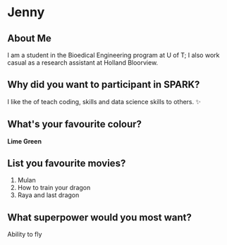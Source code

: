 # Jenny

## About Me
I am a student in the Bioedical Engineering program at U of T; I also work casual as a research assistant at Holland Bloorview.

## Why did you want to participant in SPARK?
I like the of teach coding, skills and data science skills to others. :sparkles:

## What's your favourite colour? 
**Lime Green**

## List you favourite movies?
1. Mulan
2. How to train your dragon
3. Raya and last dragon

## What superpower would you most want?
Ability to fly
